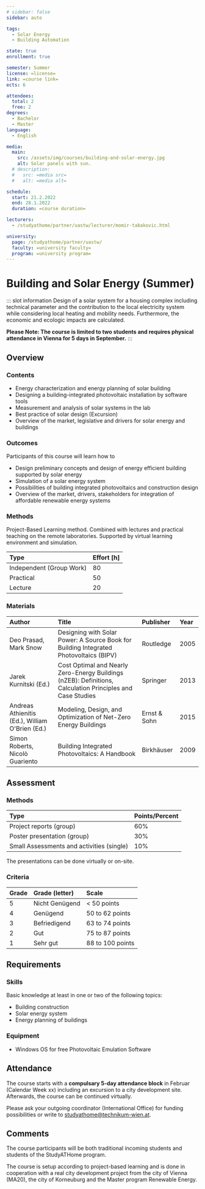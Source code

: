 ```yaml
---
# sidebar: false
sidebar: auto

tags:
  - Solar Energy
  - Building Automation

state: true
enrollment: true

semester: Summer
license: =license=
link: =course link=
ects: 6

attendees:
  total: 2
  free: 2
degrees:
  - Bachelor
  - Master
language:
  - English

media:
  main:
    src: /assets/img/courses/building-and-solar-energy.jpg
    alt: Solar panels with sun.
  # description:
  #   src: =media src=
  #   alt: =media alt=

schedule:
  start: 21.2.2022
  end: 28.1.2022
  duration: =course duration=

lecturers:
  - /studyathome/partner/uastw/lecturer/momir-tabakovic.html

university:
  page: /studyathome/partner/uastw/
  faculty: =university faculty=
  program: =university program=
---
```


# Building and Solar Energy (Summer)

::: slot information
Design of a solar system for a housing complex including technical parameter and the contribution to the local electricity system while considering local heating and mobility needs. Furthermore, the economic and ecologic impacts are calculated.

**Please Note: The course is limited to two students and requires physical attendance in Vienna for 5 days in September.**
:::

## Overview

### Contents

- Energy characterization and energy planning of solar building
- Designing a building-integrated photovoltaic installation by software tools
- Measurement and analysis of solar systems in the lab
- Best practice of solar design (Excursion)
- Overview of the market, legislative and drivers for solar energy and buildings

### Outcomes

Participants of this course will learn how to

- Design preliminary concepts and design of energy efficient building supported by solar energy
- Simulation of a solar energy system
- Possibilities of building integrated photovoltaics and construction design
- Overview of the market, drivers, stakeholders for integration of affordable renewable energy systems

### Methods

<!-- FIXME -->

Project-Based Learning method.
Combined with lectures and practical teaching on the remote laboratories.
Supported by virtual learning environment and simulation.

| Type        | Effort \[h\] |
| :---------- | :----------- |
| Independent (Group Work) | 80           |
| Practical   | 50           |
| Lecture     | 20           |

### Materials

| Author                                          | Title                                                                                                      | Publisher    | Year |
| :---------------------------------------------- | :--------------------------------------------------------------------------------------------------------- | :----------- | :--- |
| Deo Prasad, Mark Snow                           | Designing with Solar Power: A Source Book for Building Integrated Photovoltaics (BIPV)                     | Routledge    | 2005 |
| Jarek Kurnitski (Ed.)                           | Cost Optimal and Nearly Zero-Energy Buildings (nZEB): Definitions, Calculation Principles and Case Studies | Springer     | 2013 |
| Andreas Athienitis (Ed.), William O'Brien (Ed.) | Modeling, Design, and Optimization of Net-Zero Energy Buildings                                            | Ernst & Sohn | 2015 |
| Simon Roberts, Nicolò Guariento                 | Building Integrated Photovoltaics: A Handbook                                                              | Birkhäuser   | 2009 |



## Assessment

### Methods

<!-- FIXME -->

| Type                         | Points/Percent |
| :--------------------------- | :------------- |
| Project reports (group)                | 60%            |
| Poster presentation (group) | 30%            |
| Small Assessments and activities (single)              | 10%            |

The presentations can be done virtually or on-site.

### Criteria

| Grade | Grade (letter) | Scale            |
| :---- | :------------- | :--------------- |
| 5     | Nicht Genügend | < 50 points      |
| 4     | Genügend       | 50 to 62 points  |
| 3     | Befriedigend   | 63 to 74 points  |
| 2     | Gut            | 75 to 87 points  |
| 1     | Sehr gut       | 88 to 100 points |

## Requirements

### Skills

Basic knowledge at least in one or two of the following topics:

- Building construction
- Solar energy system
- Energy planning of buildings

### Equipment

* Windows OS for free Photovoltaic Emulation Software

## Attendance

The course starts with a **compulsary 5-day attendance block** in Februar (Calendar Week xx) including an excursion to a city development site.
Afterwards, the course can be continued virtually.

Please ask your outgoing coordinator (International Office) for funding possibilities or write to [studyathome@technikum-wien.at](mailto:studyathome@technikum-wien.at).


## Comments

The course participants will be both traditional incoming students and students of the StudyATHome program.

The course is setup according to project-based learning and is done in cooperation with a real city development project from the city of Vienna (MA20), the city of Korneuburg and the Master program Renewable Energy.